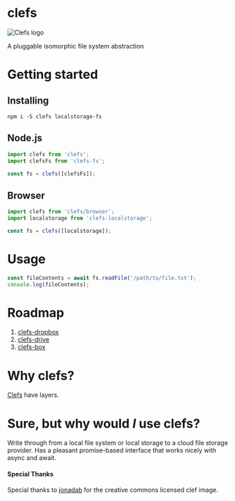 # clefs

![Clefs logo](http://doug-wade.github.io/clefs/img/logo.svg)

A pluggable isomorphic file system abstraction

# Getting started

## Installing

```shell
npm i -S clefs localstorage-fs
```

## Node.js

```javascript
import clefs from 'clefs';
import clefsFs from 'clefs-fs';

const fs = clefs([clefsFs]);
```

## Browser

```javascript
import clefs from 'clefs/browser';
import localstorage from 'clefs-localstorage';

const fs = clefs([localstorage]);
```


# Usage

```javascript
const fileContents = await fs.readFile('/path/to/file.txt');
console.log(fileContents);
```


# Roadmap

1. [clefs-dropbox](https://www.npmjs.com/package/dropbox)
1. [clefs-drive](https://www.npmjs.com/package/google-drive)
1. [clefs-box](https://www.npmjs.com/package/nodejs-box)


# Why clefs?

[Clefs](https://en.wikipedia.org/wiki/Clef) have layers.


# Sure, but why would _I_ use clefs?

Write through from a local file system or local storage to a cloud file storage
provider.  Has a pleasant promise-based interface that works nicely with async
and await.


#### Special Thanks
Special thanks to [jonadab](https://openclipart.org/detail/36835/bass-clef-01)
for the creative commons licensed clef image.
